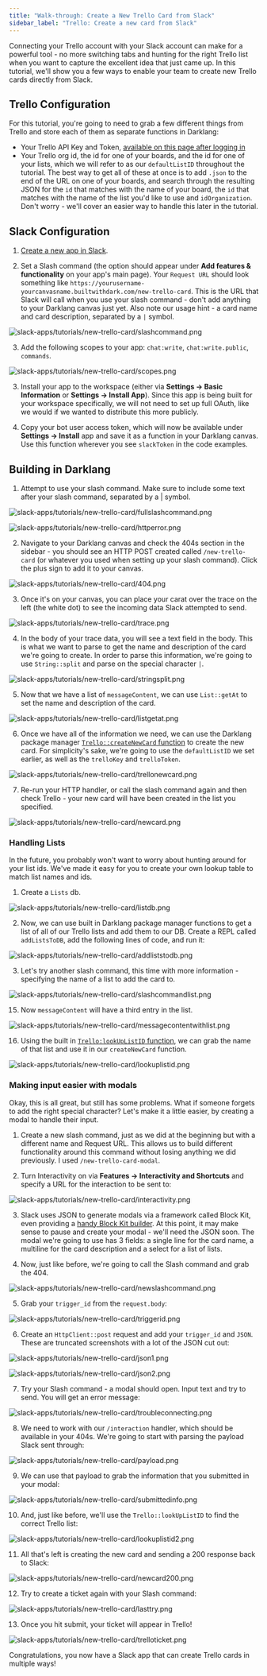 ```yaml
---
title: "Walk-through: Create a New Trello Card from Slack"
sidebar_label: "Trello: Create a new card from Slack"
---
```


Connecting your Trello account with your Slack account can make for a powerful
tool - no more switching tabs and hunting for the right Trello list when you
want to capture the excellent idea that just came up. In this tutorial, we'll
show you a few ways to enable your team to create new Trello cards directly from
Slack.

## Trello Configuration

For this tutorial, you're going to need to grab a few different things from
Trello and store each of them as separate functions in Darklang:

- Your Trello API Key and Token,
  [available on this page after logging in](https://trello.com/app-key/)
- Your Trello org id, the id for one of your boards, and the id for one of your
  lists, which we will refer to as our `defaultListID` throughout the tutorial.
  The best way to get all of these at once is to add `.json` to the end of the
  URL on one of your boards, and search through the resulting JSON for the `id`
  that matches with the name of your board, the `id` that matches with the name
  of the list you'd like to use and `idOrganization`. Don't worry - we'll cover
  an easier way to handle this later in the tutorial.

## Slack Configuration

1. [Create a new app in Slack](https://api.slack.com/apps).

2. Set a Slash command (the option should appear under **Add features &
   functionality** on your app's main page). Your `Request URL` should look
   something like
   `https://yourusername-yourcanvasname.builtwithdark.com/new-trello-card`. This
   is the URL that Slack will call when you use your slash command - don't add
   anything to your Darklang canvas just yet. Also note our usage hint - a card name
   and card description, separated by a `|` symbol.

![slack-apps/tutorials/new-trello-card/slashcommand.png](/img/slack-apps/tutorials/new-trello-card/slashcommand.png)

3. Add the following scopes to your app: `chat:write`, `chat:write.public`,
   `commands`.

![slack-apps/tutorials/new-trello-card/scopes.png](/img/slack-apps/tutorials/new-trello-card/scopes.png)

3. Install your app to the workspace (either via **Settings -> Basic
   Information** or **Settings -> Install App**). Since this app is being built
   for your workspace specifically, we will not need to set up full OAuth, like
   we would if we wanted to distribute this more publicly.

4. Copy your bot user access token, which will now be available under **Settings
   -> Install** app and save it as a function in your Darklang canvas. Use this
   function wherever you see `slackToken` in the code examples.

## Building in Darklang

1. Attempt to use your slash command. Make sure to include some text after your
   slash command, separated by a | symbol.

![slack-apps/tutorials/new-trello-card/fullslashcommand.png](/img/slack-apps/tutorials/new-trello-card/fullslashcommand.png)

![slack-apps/tutorials/new-trello-card/httperror.png](/img/slack-apps/tutorials/new-trello-card/httperror.png)

2. Navigate to your Darklang canvas and check the 404s section in the sidebar - you
   should see an HTTP POST created called `/new-trello-card` (or whatever you
   used when setting up your slash command). Click the plus sign to add it to
   your canvas.

![slack-apps/tutorials/new-trello-card/404.png](/img/slack-apps/tutorials/new-trello-card/404.png)

3. Once it's on your canvas, you can place your carat over the trace on the left
   (the white dot) to see the incoming data Slack attempted to send.

![slack-apps/tutorials/new-trello-card/trace.png](/img/slack-apps/tutorials/new-trello-card/trace.png)

4. In the body of your trace data, you will see a text field in the body. This
   is what we want to parse to get the name and description of the card we're
   going to create. In order to parse this information, we're going to use
   `String::split` and parse on the special character `|`.

![slack-apps/tutorials/new-trello-card/stringsplit.png](/img/slack-apps/tutorials/new-trello-card/stringsplit.png)

5. Now that we have a list of `messageContent`, we can use `List::getAt` to set
   the name and description of the card.

![slack-apps/tutorials/new-trello-card/listgetat.png](/img/slack-apps/tutorials/new-trello-card/listgetat.png)

6. Once we have all of the information we need, we can use the Darklang package
   manager
   [`Trello::createNewCard` function](/reference/packages.md#createNewCard) to
   create the new card. For simplicity's sake, we're going to use the
   `defaultListID` we set earlier, as well as the `trelloKey` and `trelloToken`.

![slack-apps/tutorials/new-trello-card/trellonewcard.png](/img/slack-apps/tutorials/new-trello-card/trellonewcard.png)

7. Re-run your HTTP handler, or call the slash command again and then check
   Trello - your new card will have been created in the list you specified.

![slack-apps/tutorials/new-trello-card/newcard.png](/img/slack-apps/tutorials/new-trello-card/newcard.png)

### Handling Lists

In the future, you probably won't want to worry about hunting around for your
list ids. We've made it easy for you to create your own lookup table to match
list names and ids.

1. Create a `Lists` db.

![slack-apps/tutorials/new-trello-card/listdb.png](/img/slack-apps/tutorials/new-trello-card/listdb.png)

2. Now, we can use built in Darklang package manager functions to get a list of all
   of our Trello lists and add them to our DB. Create a REPL called
   `addListsToDB`, add the following lines of code, and run it:

![slack-apps/tutorials/new-trello-card/addliststodb.png](/img/slack-apps/tutorials/new-trello-card/addliststodb.png)

3. Let's try another slash command, this time with more information - specifying
   the name of a list to add the card to.

![slack-apps/tutorials/new-trello-card/slashcommandlist.png](/img/slack-apps/tutorials/new-trello-card/slashcommandlist.png)

15. Now `messageContent` will have a third entry in the list.

![slack-apps/tutorials/new-trello-card/messagecontentwithlist.png](/img/slack-apps/tutorials/new-trello-card/messagecontentwithlist.png)

16. Using the built in
    [`Trello:lookUpListID` function](/reference/packages.md#lookuplistid), we
    can grab the name of that list and use it in our `createNewCard` function.

![slack-apps/tutorials/new-trello-card/lookuplistid.png](/img/slack-apps/tutorials/new-trello-card/lookuplistid.png)

### Making input easier with modals

Okay, this is all great, but still has some problems. What if someone forgets to
add the right special character? Let's make it a little easier, by creating a
modal to handle their input.

1. Create a new slash command, just as we did at the beginning but with a
   different name and Request URL. This allows us to build different
   functionality around this command without losing anything we did previously.
   I used `/new-trello-card-modal`.

2. Turn Interactivity on via **Features -> Interactivity and Shortcuts** and
   specify a URL for the interaction to be sent to:

![slack-apps/tutorials/new-trello-card/interactivity.png](/img/slack-apps/tutorials/new-trello-card/interactivity.png)

3. Slack uses JSON to generate modals via a framework called Block Kit, even
   providing a
   [handy Block Kit builder](https://api.slack.com/tools/block-kit-builder). At
   this point, it may make sense to pause and create your modal - we'll need the
   JSON soon. The modal we're going to use has 3 fields: a single line for the
   card name, a multiline for the card description and a select for a list of
   lists.

4. Now, just like before, we're going to call the Slash command and grab
   the 404.

![slack-apps/tutorials/new-trello-card/newslashcommand.png](/img/slack-apps/tutorials/new-trello-card/newslashcommand.png)

5. Grab your `trigger_id` from the `request.body`:

![slack-apps/tutorials/new-trello-card/triggerid.png](/img/slack-apps/tutorials/new-trello-card/triggerid.png)

6. Create an `HttpClient::post` request and add your `trigger_id` and `JSON`.
   These are truncated screenshots with a lot of the JSON cut out:

![slack-apps/tutorials/new-trello-card/json1.png](/img/slack-apps/tutorials/new-trello-card/json1.png)

![slack-apps/tutorials/new-trello-card/json2.png](/img/slack-apps/tutorials/new-trello-card/json2.png)

7. Try your Slash command - a modal should open. Input text and try to send. You
   will get an error message:

![slack-apps/tutorials/new-trello-card/troubleconnecting.png](/img/slack-apps/tutorials/new-trello-card/troubleconnecting.png)

8. We need to work with our `/interaction` handler, which should be available in
   your 404s. We're going to start with parsing the payload Slack sent through:

![slack-apps/tutorials/new-trello-card/payload.png](/img/slack-apps/tutorials/new-trello-card/payload.png)

9. We can use that payload to grab the information that you submitted in your
   modal:

![slack-apps/tutorials/new-trello-card/submittedinfo.png](/img/slack-apps/tutorials/new-trello-card/submittedinfo.png)

10. And, just like before, we'll use the `Trello::lookUpListID` to find the
    correct Trello list:

![slack-apps/tutorials/new-trello-card/lookuplistid2.png](/img/slack-apps/tutorials/new-trello-card/lookuplistid2.png)

11. All that's left is creating the new card and sending a 200 response back to
    Slack:

![slack-apps/tutorials/new-trello-card/newcard200.png](/img/slack-apps/tutorials/new-trello-card/newcard200.png)

12. Try to create a ticket again with your Slash command:

![slack-apps/tutorials/new-trello-card/lasttry.png](/img/slack-apps/tutorials/new-trello-card/lasttry.png)

13. Once you hit submit, your ticket will appear in Trello!

![slack-apps/tutorials/new-trello-card/trelloticket.png](/img/slack-apps/tutorials/new-trello-card/trelloticket.png)

Congratulations, you now have a Slack app that can create Trello cards in
multiple ways!
